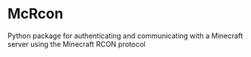 # McRcon
Python package for authenticating and communicating with a Minecraft server using the Minecraft RCON protocol
